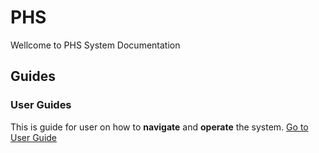 # PHS

Wellcome to PHS System Documentation


## Guides

### User Guides
This is guide for user on how to **navigate** and **operate** the system.
[Go to User Guide](/User/README.md)